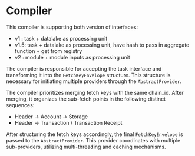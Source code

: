 # Compiler

This compiler is supporting both version of interfaces:

- v1 : task + datalake as processing unit
- v1.5: task + datalake as processing unit, have hash to pass in aggregate function + get from registry
- v2 : module + module inputs as processing unit

The compiler is responsible for accepting the task interface and transforming it into the `FetchKeyEnvelope` structure. This structure is necessary for initiating multiple providers through the `AbstractProvider`.

The compiler prioritizes merging fetch keys with the same chain_id. After merging, it organizes the sub-fetch points in the following distinct sequences:

- Header -> Account -> Storage
- Header -> Transaction / Transaction Receipt

After structuring the fetch keys accordingly, the final `FetchKeyEnvelope` is passed to the `AbstractProvider`. This provider coordinates with multiple sub-providers, utilizing multi-threading and caching mechanisms.

